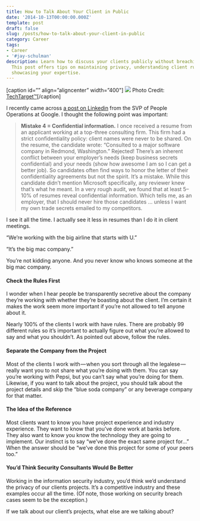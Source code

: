 ```yaml
---
title: How to Talk About Your Client in Public
date: '2014-10-13T00:00:00.000Z'
template: post
draft: false
slug: /posts/how-to-talk-about-your-client-in-public
category: Career
tags:
- Career
- '#jay-schulman'
description: Learn how to discuss your clients publicly without breaching confidentiality.
  This post offers tips on maintaining privacy, understanding client rules, and effectively
  showcasing your expertise.
---
```

[caption id=”” align=”aligncenter” width=”400"]
![](__GHOST_URL__/content/images/max/800/0-pXM9yMPynhhEWNFE.jpg)
Photo Credit: [TechTarget™](http://whatis.techtarget.com/definition/NASCAR-slide)[/caption]

I recently came across [a post on Linkedin](https://www.linkedin.com/pulse/article/20140917045901-24454816-the-5-biggest-mistakes-i-see-on-resumes-and-how-to-correct-them) from the SVP of People Operations at Google. I thought the following point was important:

> **Mistake 4 = Confidential information.** I once received a resume from an applicant working at a top-three consulting firm. This firm had a strict confidentiality policy: client names were never to be shared. On the resume, the candidate wrote: “Consulted to a major software company in Redmond, Washington.” Rejected! There’s an inherent conflict between your employer’s needs (keep business secrets confidential) and your needs (show how awesome I am so I can get a better job). So candidates often find ways to honor the letter of their confidentiality agreements but not the spirit. It’s a mistake. While this candidate didn’t mention Microsoft specifically, any reviewer knew that’s what he meant. In a very rough audit, we found that at least 5–10% of resumes reveal confidential information. Which tells me, as an employer, that I should never hire those candidates … unless I want my own trade secrets emailed to my competitors.

I see it all the time. I actually see it less in resumes than I do it in client meetings.

“We’re working with the big airline that starts with U.”

“It’s the big mac company.”

You’re not kidding anyone. And you never know who knows someone at the big mac company.

#### Check the Rules First

I wonder when I hear people be transparently secretive about the company they’re working with whether they’re boasting about the client. I’m certain it makes the work seem more important if you’re not allowed to tell anyone about it.

Nearly 100% of the clients I work with have rules. There are probably 99 different rules so it’s important to actually figure out what you’re allowed to say and what you shouldn’t. As pointed out above, follow the rules.

#### Separate the Company from the Project

Most of the clients I work with — when you sort through all the legalese — really want you to not share what you’re doing with them. You can say you’re working with Pepsi, but you can’t say what you’re doing for them. Likewise, if you want to talk about the project, you should talk about the project details and skip the “blue soda company” or any beverage company for that matter.

#### The Idea of the Reference

Most clients want to know you have project experience and industry experience. They want to know that you’ve done work at banks before. They also want to know you know the technology they are going to implement. Our instinct is to say “we’ve done the exact same project for…” When the answer should be “we’ve done this project for some of your peers too.”

#### You’d Think Security Consultants Would Be Better

Working in the information security industry, you’d think we’d understand the privacy of our clients projects. It’s a competitive industry and these examples occur all the time. (Of note, those working on security breach cases seem to be the exception.)

If we talk about our client’s projects, what else are we talking about?